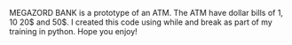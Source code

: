 MEGAZORD BANK is a prototype of an ATM.
The ATM have dollar bills of 1$, 10$ 20$ and 50$. I created this code using while and break as part of my training in python.
Hope you enjoy!
